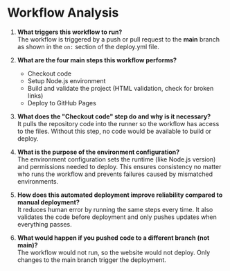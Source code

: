 # Workflow Analysis

1. **What triggers this workflow to run?**  
   The workflow is triggered by a push or pull request to the **main** branch as shown in the `on:` section of the deploy.yml file.

2. **What are the four main steps this workflow performs?**  
   - Checkout code  
   - Setup Node.js environment  
   - Build and validate the project (HTML validation, check for broken links)  
   - Deploy to GitHub Pages  

3. **What does the "Checkout code" step do and why is it necessary?**  
   It pulls the repository code into the runner so the workflow has access to the files. Without this step, no code would be available to build or deploy.

4. **What is the purpose of the environment configuration?**  
   The environment configuration sets the runtime (like Node.js version) and permissions needed to deploy. This ensures consistency no matter who runs the workflow and prevents failures caused by mismatched environments.

5. **How does this automated deployment improve reliability compared to manual deployment?**  
   It reduces human error by running the same steps every time. It also validates the code before deployment and only pushes updates when everything passes.

6. **What would happen if you pushed code to a different branch (not main)?**  
   The workflow would not run, so the website would not deploy. Only changes to the main branch trigger the deployment.
